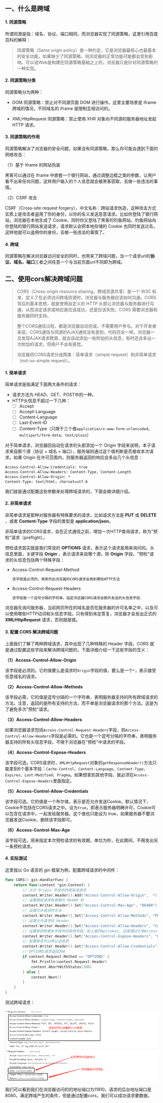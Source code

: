 ## 一、什么是跨域

#### 1. 同源策略

所谓同源是指：域名、协议、端口相同，而浏览器实现了同源策略，这里引用百度百科的解释：

>同源策略（Same origin policy）是一种约定，它是浏览器最核心也最基本的安全功能，如果缺少了同源策略，则浏览器的正常功能可能都会受到影响。可以说Web是构建在同源策略基础之上的，浏览器只是针对同源策略的一种实现。

#### 2. 同源策略分类

同源策略分为两种：

- DOM 同源策略：禁止对不同源页面 DOM 进行操作。这里主要场景是 iframe 跨域的情况，不同域名的 iframe 是限制互相访问的。

- XMLHttpRequest 同源策略：禁止使用 XHR 对象向不同源的服务器地址发起 HTTP 请求。

#### 3. 同源策略的作用

同源策略解决了浏览器的安全问题，如果没有同源策略，那么你可能会遇到下面的网络攻击：

（1）基于 iframe 的网站伪装

黑客可以通过在 iframe 中嵌套一个银行网站，通过调整边框之类的参数，让用户看不出来任何问题，这样用户输入的个人信息就会被黑客窃取，去做一些违法的事情。

（2）CSRF 攻击

CSRF（Cross-site request forgery），中文名称：跨站请求伪造，这种攻击方式实质上是攻击者盗用了你的身份，以你的名义发送恶意请求。比如你登陆了银行网站，浏览器在本地生成了 Cookie，同时你又登陆了黑客的钓鱼网站，钓鱼网站向你登陆的银行网站发送请求，请求默认会把本地存储的 Cookie 也同时发送过去，这样他就可以盗用你的身份，去做一些违法的事情了。

#### 4. 跨域

同源策略在解决浏览器访问安全的同时，也带来了跨域问题，当一个请求url的**协议、域名、端口**三者之间任意一个与当前页面url不同即为跨域。

## 二、使用cors解决跨域问题

> CORS（Cross-origin resource sharing，跨域资源共享）是一个 W3C 标准，定义了在必须访问跨域资源时，浏览器与服务器应该如何沟通。CORS 背后的基本思想，就是使用自定义的 HTTP 头部让浏览器与服务器进行沟通，从而决定请求或响应是应该成功，还是应该失败。CORS 需要浏览器和服务器同时支持。
>
> 整个CORS通信过程，都是浏览器自动完成，不需要用户参与。对于开发者来说，CORS通信与同源的AJAX通信没有差别，代码完全一样。浏览器一旦发现AJAX请求跨源，就会自动添加一些附加的头信息，有时还会多出一次附加的请求，但用户不会有感觉。
>
> 浏览器将CORS请求分成两类：简单请求（simple request）和非简单请求（not-so-simple request）。

#### 1. 简单请求

简单请求是指满足下面两大条件的请求：

- 请求方法为 HEAD、GET、POST中的一种。
- HTTP头信息不超过一下几种：
  - [ ] Accept
  - [ ] Accept-Language
  - [ ] Content-Language
  - [ ] Last-Event-ID
  - [ ] Content-Type（只限于三个值`application/x-www-form-urlencoded`、`multipart/form-data`、`text/plain`）

对于简单请求，浏览器回自动在请求的头部添加一个 Origin 字段来说明，本子请求来自那个源（协议 + 域名 + 端口），服务端则通过这个值判断是否接收本次请求。如果 Origin 在许可范围内，则服务器返回的响应会多出几个头信息：

```
Access-Control-Allow-Credentials: true
Access-Control-Allow-Headers: Content-Type, Content-Length
Access-Control-Allow-Origin: *
Content-Type: text/html; charset=utf-8
```

我们就是通过配置这些参数来处理跨域请求的，下面会做详细介绍。



#### 2. 非简单请求

非简单请求是那种对服务器有特殊要求的请求，比如请求方法是 **PUT** 或 **DELETE** ，或者 **Content-Type** 字段的类型是 **application/json**。

非简单请求的CORS请求，会在正式通信之前，增加一次HTTP查询请求，称为"预检"请求（preflight）。

预检请求其实就是我们常说的 **OPTIONS** 请求，表示这个请求是用来询问的。头信息里面，关键字段 **Origin** ，表示请求来自哪个源，除 **Origin** 字段，"预检"请求的头信息包括两个特殊字段：

- Access-Control-Request-Method

  ```bash
  该字段是必须的，用来列出浏览器的CORS请求会用到哪些HTTP方法
  ```

- Access-Control-Request-Headers

  ```bash
  该字段是一个逗号分隔的字符串，指定浏览器CORS请求会额外发送的头信息字段.
  ```

浏览器先询问服务器，当前网页所在的域名是否在服务器的许可名单之中，以及可以使用哪些HTTP动词和头信息字段。只有得到肯定答复，浏览器才会发出正式的  **XMLHttpRequest**  请求，否则就报错。



#### 3. 配置 CORS 解决跨域问题

上面我们了解了两种跨域请求，其中出现了几种特殊的 Header 字段，CORS 就是通过配置这些字段来解决跨域问题的，下面详细介绍一下这些字段的含义：

**（1）Access-Control-Allow-Origin**

该字段是必须的。它的值要么是请求时`Origin`字段的值，要么是一个`*`，表示接受任意域名的请求。

**（2）Access-Control-Allow-Methods**

该字段必需，它的值是逗号分隔的一个字符串，表明服务器支持的所有跨域请求的方法。注意，返回的是所有支持的方法，而不单是浏览器请求的那个方法。这是为了避免多次"预检"请求。

**（3）Access-Control-Allow-Headers**

如果浏览器请求包括`Access-Control-Request-Headers`字段，则`Access-Control-Allow-Headers`字段是必需的。它也是一个逗号分隔的字符串，表明服务器支持的所有头信息字段，不限于浏览器在"预检"中请求的字段。

**（4）Access-Control-Expose-Headers**

该字段可选。CORS请求时，`XMLHttpRequest`对象的`getResponseHeader()`方法只能拿到6个基本字段：`Cache-Control`、`Content-Language`、`Content-Type`、`Expires`、`Last-Modified`、`Pragma`。如果想拿到其他字段，就必须在`Access-Control-Expose-Headers`里面指定。

**（5）Access-Control-Allow-Credentials**

该字段可选。它的值是一个布尔值，表示是否允许发送Cookie。默认情况下，Cookie不包括在CORS请求之中。设为`true`，即表示服务器明确许可，Cookie可以包含在请求中，一起发给服务器。这个值也只能设为 true，如果服务器不要浏览器发送Cookie，删除该字段即可。

**（6）Access-Control-Max-Age**

该字段可选，用来指定本次预检请求的有效期，单位为秒，在此期间，不用发出另一条预检请求。



#### 4. 实际测试

这里我以 Go 语言的 gin 框架为例，配置跨域请求的中间件：

```go
func CORS() gin.HandlerFunc {
	return func(context *gin.Context) {
        // 允许 Origin 字段中的域发送请求
		context.Writer.Header().Add("Access-Control-Allow-Origin",  *)
        // 设置预验请求有效期为 86400 秒
		context.Writer.Header().Set("Access-Control-Max-Age", "86400")
        // 设置允许请求的方法
		context.Writer.Header().Set("Access-Control-Allow-Methods", "POST, GET, OPTIONS, PUT, DELETE, UPDATE, PATCH")
        // 设置允许请求的 Header
		context.Writer.Header().Set("Access-Control-Allow-Headers", "Content-Type, Content-Length，Apitoken")
        // 设置拿到除基本字段外的其他字段，如上面的Apitoken, 这里通过引用Access-Control-Expose-Headers，进行配置，效果是一样的。
		context.Writer.Header().Set("Access-Control-Expose-Headers", "Content-Length, Access-Control-Allow-Headers")
        // 配置是否可以带认证信息
		context.Writer.Header().Set("Access-Control-Allow-Credentials", "true")
        // OPTIONS请求返回200
		if context.Request.Method == "OPTIONS" {
			fmt.Println(context.Request.Header)
			context.AbortWithStatus(200)
		} else {
			context.Next()
		}
	}
}
```

测试跨域请求：

![cors](imgs/cors.png)

我们可以看到我们在浏览器访问的的地址端口为11910，请求的后台地址端口是8080，满足跨域产生的条件，但是通过配置cors，我们可以成功请求要数据。
